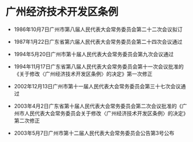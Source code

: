 # 广州经济技术开发区条例

- 1986年10月7日广州市第八届人民代表大会常务委员会第二十二次会议拟订

- 1987年1月22日广东省第六届人民代表大会常务委员会第二十四次会议通过

- 1994年5月20日广州市第十届人民代表大会常务委员会第九次会议通过

- 1994年11月17日广东省第八届人民代表大会常务委员会第十一次会议批准的《关于修改〈广州经济技术开发区条例〉的决定》第一次修正

- 2002年12月13日广州市第十一届人民代表大会常务委员会第三十七次会议通过

- 2003年4月2日广东省第十届人民代表大会常务委员会第二次会议批准的《广州市人民代表大会常务委员会关于修改〈广州经济技术开发区条例〉的决定》第二次修正

- 2003年5月7日广州市第十二届人民代表大会常务委员会公告第3号公布

<!-- INFO END -->